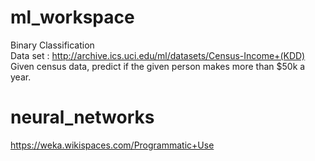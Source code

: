 # ml_workspace

Binary Classification  
Data set : http://archive.ics.uci.edu/ml/datasets/Census-Income+(KDD)  
Given census data, predict if the given person makes more than $50k a year.   

# neural_networks

https://weka.wikispaces.com/Programmatic+Use
